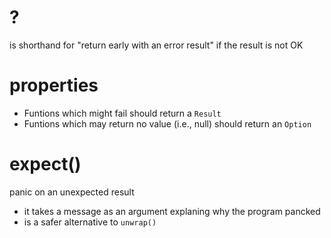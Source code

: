 # ?
is shorthand for "return early with an error result" if the result is not OK

# properties
- Funtions which might fail should return a `Result`
- Funtions which may return no value (i.e., null) should return an `Option`

# expect()
panic on an unexpected result
- it takes a message as an argument explaning why the program pancked
- is a safer alternative to `unwrap()`

